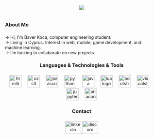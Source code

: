 <!--
**BaverKoca/BaverKoca** is a ✨ _special_ ✨ repository because its `README.md` (this file) appears on your GitHub profile.

Here are some ideas to get you started:

- 🔭 I’m currently working on ...
- 🌱 I’m currently learning ...
- 👯 I’m looking to collaborate on ...
- 🤔 I’m looking for help with ...
- 💬 Ask me about ...(function() {
var _onload = function() {
  var pretag = document.getElementById('d');
  var canvastag = document.getElementById('canvasdonut');

  var tmr1 = undefined, tmr2 = undefined;
  var A=1, B=1;

  
  
  var asciiframe=function() {
    var b=[];
    var z=[];
    A += 0.07;
    B += 0.03;
    var cA=Math.cos(A), sA=Math.sin(A),
        cB=Math.cos(B), sB=Math.sin(B);
    for(var k=0;k<1760;k++) {
      b[k]=k%80 == 79 ? "\n" : " ";
      z[k]=0;
    }
    for(var j=0;j<6.28;j+=0.07) { // j <=> theta
      var ct=Math.cos(j),st=Math.sin(j);
      for(i=0;i<6.28;i+=0.02) {   // i <=> phi
        var sp=Math.sin(i),cp=Math.cos(i),
            h=ct+2, // R1 + R2*cos(theta)
            D=1/(sp*h*sA+st*cA+5), // this is 1/z
            t=sp*h*cA-st*sA; // this is a clever factoring of some of the terms in x' and y'

        var x=0|(40+30*D*(cp*h*cB-t*sB)),
            y=0|(12+15*D*(cp*h*sB+t*cB)),
            o=x+80*y,
            N=0|(8*((st*sA-sp*ct*cA)*cB-sp*ct*sA-st*cA-cp*ct*sB));
        if(y<22 && y>=0 && x>=0 && x<79 && D>z[o])
        {
          z[o]=D;
          b[o]=".,-~:;=!*#$@"[N>0?N:0];
        }
      }
    }
    pretag.innerHTML = b.join("");
  };

  window.anim1 = function() {
    if(tmr1 === undefined) {
      tmr1 = setInterval(asciiframe, 50);
    } else {
      clearInterval(tmr1);
      tmr1 = undefined;
    }
  };

  
  var R1 = 1;
  var R2 = 2;
  var K1 = 150;
  var K2 = 5;
  var canvasframe=function() {
    var ctx = canvastag.getContext('2d');
    ctx.fillStyle='#000';
    ctx.fillRect(0, 0, ctx.canvas.width, ctx.canvas.height);

    if(tmr1 === undefined) { // only update A and B if the first animation isn't doing it already
      A += 0.07;
      B += 0.03;
    }
    
    var cA=Math.cos(A), sA=Math.sin(A),
        cB=Math.cos(B), sB=Math.sin(B);
    for(var j=0;j<6.28;j+=0.3) { // j <=> theta
      var ct=Math.cos(j),st=Math.sin(j); // cosine theta, sine theta
      for(i=0;i<6.28;i+=0.1) {   // i <=> phi
        var sp=Math.sin(i),cp=Math.cos(i); // cosine phi, sine phi
        var ox = R2 + R1*ct, // object x, y = (R2,0,0) + (R1 cos theta, R1 sin theta, 0)
            oy = R1*st;

        var x = ox*(cB*cp + sA*sB*sp) - oy*cA*sB; // final 3D x coordinate
        var y = ox*(sB*cp - sA*cB*sp) + oy*cA*cB; // final 3D y
        var ooz = 1/(K2 + cA*ox*sp + sA*oy); // one over z
        var xp=(150+K1*ooz*x); // x' = screen space coordinate, translated and scaled to fit our 320x240 canvas element
        var yp=(120-K1*ooz*y); // y' (it's negative here because in our output, positive y goes down but in our 3D space, positive y goes up)
        // luminance, scaled back to 0 to 1
        var L=0.7*(cp*ct*sB - cA*ct*sp - sA*st + cB*(cA*st - ct*sA*sp));
        if(L > 0) {
          ctx.fillStyle = 'rgba(255,255,255,'+L+')';
          ctx.fillRect(xp, yp, 1.5, 1.5);
        }
      }
    }
  }


  window.anim2 = function() {
    if(tmr2 === undefined) {
      tmr2 = setInterval(canvasframe, 50);
    } else {
      clearInterval(tmr2);
      tmr2 = undefined;
    }
  };

  asciiframe();
  canvasframe();
}

if(document.all)
  window.attachEvent('onload',_onload);
else
  window.addEventListener("load",_onload,false);
})();
- 📫 How to reach me: ...
- 😄 Pronouns: ...
- ⚡ Fun fact: ...
-->











<div align="center">
  <img height="" src="https://hackaday.com/wp-content/uploads/2020/07/spinning-donut-featured.gif"  />
</div>

###

<h1 align="left"><Hi there></h1>

###

<h3 align="left">About Me</h3>

###

<p align="left">-> Hi, I'm Baver Koca, computer engineering student. <br>-> Living in Cyprus. Interest in web, mobile, game development, and machine learning.<br>-> I’m looking to collaborate on new projects.</p>

###

<h3 align="center">Languages & Technologies & Tools</h3>

###

<div align="center">
  <img src="https://cdn.jsdelivr.net/gh/devicons/devicon/icons/html5/html5-original.svg" height="40" alt="html5 logo"  />
  <img width="12" />
  <img src="https://cdn.jsdelivr.net/gh/devicons/devicon/icons/css3/css3-original.svg" height="40" alt="css3 logo"  />
  <img width="12" />
  <img src="https://cdn.jsdelivr.net/gh/devicons/devicon/icons/javascript/javascript-original.svg" height="40" alt="javascript logo"  />
  <img width="12" />
  <img src="https://cdn.jsdelivr.net/gh/devicons/devicon/icons/python/python-original.svg" height="40" alt="python logo"  />
  <img width="12" />
  <img src="https://cdn.jsdelivr.net/gh/devicons/devicon/icons/java/java-original.svg" height="40" alt="java logo"  />
  <img width="12" />
  <img src="https://cdn.jsdelivr.net/gh/devicons/devicon/icons/lua/lua-original.svg" height="40" alt="lua logo"  />
  <img width="12" />
  <img src="https://skillicons.dev/icons?i=bootstrap" height="40" alt="bootstrap logo"  />
  <img width="12" />
  <img src="https://cdn.jsdelivr.net/gh/devicons/devicon/icons/visualstudio/visualstudio-plain.svg" height="40" alt="visualstudio logo"  />
  <img width="12" />
  <img src="https://cdn.jsdelivr.net/gh/devicons/devicon/icons/jupyter/jupyter-original.svg" height="40" alt="jupyter logo"  />
  <img width="12" />
  <img src="https://cdn.jsdelivr.net/gh/devicons/devicon/icons/anaconda/anaconda-original.svg" height="40" alt="anaconda logo"  />
</div>

###

<h3 align="center">Contact</h3>

###

<div align="center">
  <a href="www.linkedin.com/in/baver-koca-157182287" target="_blank">
    <img src="https://raw.githubusercontent.com/maurodesouza/profile-readme-generator/master/src/assets/icons/social/linkedin/default.svg" width="52" height="40" alt="linkedin logo"  />
  </a>
  <a href="https://discord.com/channels/@baverkoca" target="_blank">
    <img src="https://raw.githubusercontent.com/maurodesouza/profile-readme-generator/master/src/assets/icons/social/discord/default.svg" width="52" height="40" alt="discord logo"  />
  </a>
</div>

###
